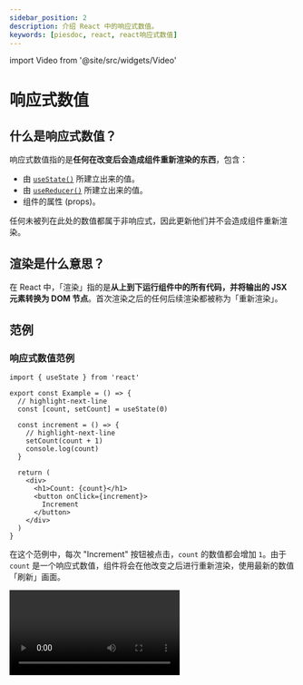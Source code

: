 ```yaml
---
sidebar_position: 2
description: 介绍 React 中的响应式数值。
keywords: [piesdoc, react, react响应式数值]
---
```


import Video from '@site/src/widgets/Video'

# 响应式数值

## 什么是响应式数值？

响应式数值指的是**任何在改变后会造成组件重新渲染的东西**，包含：

- 由 [`useState()`](./use-state) 所建立出来的值。
- 由 [`useReducer()`](https://beta.reactjs.org/apis/react/useReducer) 所建立出来的值。
- 组件的属性 (props)。

任何未被列在此处的数值都属于非响应式，因此更新他们并不会造成组件重新渲染。

## 渲染是什么意思？

在 React 中，「渲染」指的是**从上到下运行组件中的所有代码，并将输出的 JSX 元素转换为 DOM 节点**。首次渲染之后的任何后续渲染都被称为「重新渲染」。

## 范例

### 响应式数值范例

```tsx showLineNumbers
import { useState } from 'react'

export const Example = () => {
  // highlight-next-line
  const [count, setCount] = useState(0)

  const increment = () => {
    // highlight-next-line
    setCount(count + 1)
    console.log(count)
  }

  return (
    <div>
      <h1>Count: {count}</h1>
      <button onClick={increment}>
        Increment
      </button>
    </div>
  )
}
```

在这个范例中，每次 "Increment" 按钮被点击，`count` 的数值都会增加 `1`。由于 `count` 是一个响应式数值，组件将会在他改变之后进行重新渲染，使用最新的数值「刷新」画面。

<Video src="/video/react/reactive-values_reactive.mov" />

然而，您可能已经注意到主控台中显示的数值总是和画面上显示的数值不同。好消息是，这不是一个 bug，但是这的确让大家很困惑！我们会在[组件渲染](./component-rendering)章节中解释这一点，现在先不用担心他。

此外，若您还不知道 [`useState()`](./use-state) 是做什么的也有没关系。只要记得响应式数值的改变会导致组件重新渲染就好了！

### 非响应式数值

```tsx showLineNumbers
import { useState } from 'react'

// highlight-next-line
let count = 0

export const Example = () => {
  const increment = () => {
    // highlight-next-line
    count++
    console.log(count)
  }

  return (
    <div>
      <div>
        <h1>Count: {count}</h1>
        <button onClick={increment}>
          Increment
        </button>
      </div>
    </div>
  )
}
```

<Video src="/video/react/reactive-values_non-reactive.mov" />

在这个范例中，每次 "Increment" 按钮被点击，`count` 的数值都会增加 `1`。由于 `count` 是一个**非响应式数值**，无论 `count` 改变了多少次，他的变化都**不会**导致组件重新渲染。

但是请小心，这不代表非响应式数值的变化永远不会显现在画面上！我们来看看下面这个范例：

```tsx showLineNumbers
import { useState } from 'react'

// highlight-next-line
let age = 0

export const Example = () => {
  // highlight-next-line
  const [count, setCount] = useState(0)

  const incrementCount = () => {
    // highlight-next-line
    setCount(count + 1)
  }

  const incrementAge = () => {
    // highlight-next-line
    age++
  }

  return (
    <div>
      <div>
        <h1>Count: {count}</h1>
        <button onClick={incrementCount}>Increment Count</button>
      </div>
      <div>
        <h1>Age: {age}</h1>
        <button onClick={incrementAge}>Increment Age</button>
      </div>
    </div>
  )
}
```

<Video src="/video/react/reactive-values_both.mov" height="300px" />

在这个范例中，`count` 是一个响应式数值，而 `age` 则是一个非响应式数值。因此：

- 点击 "Increment Count" 会修改 `count` 的数值，导致组件重新渲染。
- 点击 "Increment Age" 会修改 `age` 的数值，但是这**不会**导致组件重新渲染。

这就是为什么在上面的影片中，点击 "Increment Age" 三次之后看似什么事都没发生，随后我们点击一次 "Increment Count"，画面就突然从 `Age: 0` 变成 `Age: 3`，非常令人困惑。

## 何时该将变量声明为响应式数值

为了避免我们在上方看见的问题，在声明变量时我们必须小心。简单判断基准是：

- 若某个数值**会发生变化**，而且**使用者必须在画面上观察到他的变化**，那么就将他声明为响应式数值。
- 否则就将他声明为非响应式数值。
